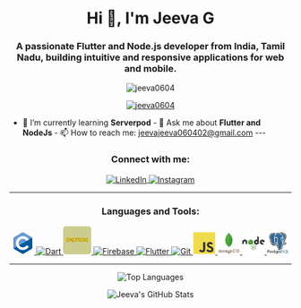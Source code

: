 <h1 align="center">Hi 👋, I'm Jeeva G</h1>
<h3 align="center">
  A passionate Flutter and Node.js developer from India, Tamil Nadu, building
  intuitive and responsive applications for web and mobile.
</h3>

<p align="center">
  <img
    src="https://komarev.com/ghpvc/?username=jeeva0604&label=Profile%20views&color=0e75b6&style=flat"
    alt="jeeva0604"
  />
</p>

<p align="center">
  <a href="https://github.com/ryo-ma/github-profile-trophy">
    <img
      src="https://github-profile-trophy.vercel.app/?username=jeeva0604"
      alt="jeeva0604"
    />
  </a>
</p>

- 🌱 I’m currently learning **Serverpod** - 💬 Ask me about **Flutter and
NodeJs** - 📫 How to reach me:
[jeevajeeva060402@gmail.com](mailto:jeevajeeva060402@gmail.com) ---

<h3 align="center">Connect with me:</h3>
<p align="center">
  <a href="https://linkedin.com/in/jeeva-g-r0628/" target="_blank">
    <img
      align="center"
      src="https://raw.githubusercontent.com/rahuldkjain/github-profile-readme-generator/master/src/images/icons/Social/linked-in-alt.svg"
      alt="LinkedIn"
      height="30"
      width="40"
    />
  </a>
  <a href="https://instagram.com/jeev_r45/" target="_blank">
    <img
      align="center"
      src="https://raw.githubusercontent.com/rahuldkjain/github-profile-readme-generator/master/src/images/icons/Social/instagram.svg"
      alt="Instagram"
      height="30"
      width="40"
    />
  </a>
</p>

---

<h3 align="center">Languages and Tools:</h3>
<p align="center">
  <a href="https://www.cprogramming.com/" target="_blank" rel="noreferrer">
    <img
      src="https://raw.githubusercontent.com/devicons/devicon/master/icons/c/c-original.svg"
      alt="C"
      width="40"
      height="40"
    />
  </a>
  <a href="https://dart.dev" target="_blank" rel="noreferrer">
    <img
      src="https://www.vectorlogo.zone/logos/dartlang/dartlang-icon.svg"
      alt="Dart"
      width="40"
      height="40"
    />
  </a>
  <a href="https://expressjs.com" target="_blank" rel="noreferrer">
    <img
      src="https://raw.githubusercontent.com/devicons/devicon/master/icons/express/express-original-wordmark.svg"
      alt="Express (yellow)"
      width="40"
      height="40"
      style="
        background-color: white;
        padding: 5px;
        border-radius: 5px;
        filter: sepia(1) saturate(5) hue-rotate(0deg) brightness(0.8);
      "
    />
  </a>

  <a href="https://firebase.google.com/" target="_blank" rel="noreferrer">
    <img
      src="https://www.vectorlogo.zone/logos/firebase/firebase-icon.svg"
      alt="Firebase"
      width="40"
      height="40"
    />
  </a>
  <a href="https://flutter.dev" target="_blank" rel="noreferrer">
    <img
      src="https://www.vectorlogo.zone/logos/flutterio/flutterio-icon.svg"
      alt="Flutter"
      width="40"
      height="40"
    />
  </a>
  <a href="https://git-scm.com/" target="_blank" rel="noreferrer">
    <img
      src="https://www.vectorlogo.zone/logos/git-scm/git-scm-icon.svg"
      alt="Git"
      width="40"
      height="40"
    />
  </a>
  <a
    href="https://developer.mozilla.org/en-US/docs/Web/JavaScript"
    target="_blank"
    rel="noreferrer"
  >
    <img
      src="https://raw.githubusercontent.com/devicons/devicon/master/icons/javascript/javascript-original.svg"
      alt="JavaScript"
      width="40"
      height="40"
    />
  </a>
  <a href="https://www.mongodb.com/" target="_blank" rel="noreferrer">
    <img
      src="https://raw.githubusercontent.com/devicons/devicon/master/icons/mongodb/mongodb-original-wordmark.svg"
      alt="MongoDB"
      width="40"
      height="40"
    />
  </a>
  <a href="https://nodejs.org" target="_blank" rel="noreferrer">
    <img
      src="https://raw.githubusercontent.com/devicons/devicon/master/icons/nodejs/nodejs-original-wordmark.svg"
      alt="Node.js"
      width="40"
      height="40"
    />
  </a>
  <a href="https://www.postgresql.org" target="_blank" rel="noreferrer">
    <img
      src="https://raw.githubusercontent.com/devicons/devicon/master/icons/postgresql/postgresql-original-wordmark.svg"
      alt="PostgreSQL"
      width="40"
      height="40"
    />
  </a>
</p>

---

<p align="center">
  <img
    src="https://github-readme-stats.vercel.app/api/top-langs?username=jeeva0604&show_icons=true&locale=en&layout=compact"
    alt="Top Languages"
  />
</p>

<p align="center">
  <img
    src="https://github-readme-stats.vercel.app/api?username=jeeva0604&show_icons=true&locale=en"
    alt="Jeeva's GitHub Stats"
  />
</p>
